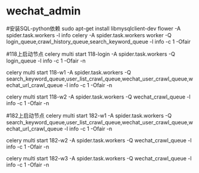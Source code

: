 # wechat_admin
#安装SQL-python依赖
sudo apt-get install libmysqlclient-dev
flower -A spider.task.workers -l info
celery -A spider.task.workers worker -Q login_queue,crawl_history_queue,search_keyword_queue -l info -c 1 -Ofair

#118上启动节点
celery multi start 118-login -A spider.task.workers -Q login_queue -l info -c 1 -Ofair -n

celery multi start 118-w1 -A spider.task.workers -Q search_keyword_queue,user_list_crawl_queue,wechat_user_crawl_queue,wechat_url_crawl_queue -l info -c 1 -Ofair -n

celery multi start 118-w2 -A spider.task.workers -Q wechat_crawl_queue -l info -c 1 -Ofair -n

#182上启动节点
celery multi start 182-w1 -A spider.task.workers -Q search_keyword_queue,user_list_crawl_queue,wechat_user_crawl_queue,wechat_url_crawl_queue -l info -c 1 -Ofair -n

celery multi start 182-w2 -A spider.task.workers -Q wechat_crawl_queue -l info -c 1 -Ofair -n

celery multi start 182-w3 -A spider.task.workers -Q wechat_crawl_queue -l info -c 1 -Ofair -n

